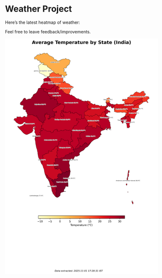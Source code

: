 # Weather Project

Here’s the latest heatmap of weather:

Feel free to leave feedback/improvements.

![India Heatmap](docs/assets/india_heatmap.png?v=05F409)
